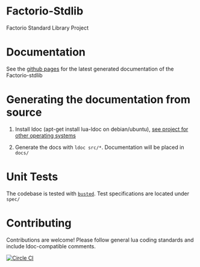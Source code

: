 # Factorio-Stdlib
Factorio Standard Library Project

# Documentation
See the [github pages](http://afforess.github.io/Factorio-Stdlib/) for the latest generated documentation of the Factorio-stdlib

# Generating the documentation from source
1. Install ldoc (apt-get install lua-ldoc on debian/ubuntu), [see project for other operating systems](https://stevedonovan.github.io/ldoc/index.html)

2. Generate the docs with `ldoc src/*`. Documentation will be placed in `docs/`

# Unit Tests
The codebase is tested with [`busted`](http://olivinelabs.com/busted). Test specifications are located under `spec/`

# Contributing
Contributions are welcome! Please follow general lua coding standards and include ldoc-compatible comments.

[![Circle CI](https://circleci.com/gh/Afforess/Factorio-Stdlib/tree/master.svg?style=svg)](https://circleci.com/gh/Afforess/Factorio-Stdlib/tree/master)
